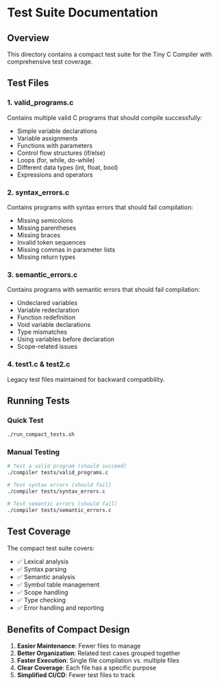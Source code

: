 # Test Suite Documentation

## Overview
This directory contains a compact test suite for the Tiny C Compiler with comprehensive test coverage.

## Test Files

### 1. valid_programs.c
Contains multiple valid C programs that should compile successfully:
- Simple variable declarations
- Variable assignments
- Functions with parameters
- Control flow structures (if/else)
- Loops (for, while, do-while)
- Different data types (int, float, bool)
- Expressions and operators

### 2. syntax_errors.c
Contains programs with syntax errors that should fail compilation:
- Missing semicolons
- Missing parentheses
- Missing braces
- Invalid token sequences
- Missing commas in parameter lists
- Missing return types

### 3. semantic_errors.c
Contains programs with semantic errors that should fail compilation:
- Undeclared variables
- Variable redeclaration
- Function redefinition
- Void variable declarations
- Type mismatches
- Using variables before declaration
- Scope-related issues

### 4. test1.c & test2.c
Legacy test files maintained for backward compatibility.

## Running Tests

### Quick Test
```bash
./run_compact_tests.sh
```

### Manual Testing
```bash
# Test a valid program (should succeed)
./compiler tests/valid_programs.c

# Test syntax errors (should fail)
./compiler tests/syntax_errors.c

# Test semantic errors (should fail)
./compiler tests/semantic_errors.c
```

## Test Coverage
The compact test suite covers:
- ✅ Lexical analysis
- ✅ Syntax parsing
- ✅ Semantic analysis
- ✅ Symbol table management
- ✅ Scope handling
- ✅ Type checking
- ✅ Error handling and reporting

## Benefits of Compact Design
1. **Easier Maintenance**: Fewer files to manage
2. **Better Organization**: Related test cases grouped together
3. **Faster Execution**: Single file compilation vs. multiple files
4. **Clear Coverage**: Each file has a specific purpose
5. **Simplified CI/CD**: Fewer test files to track
